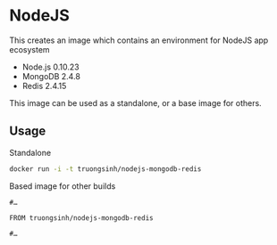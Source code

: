 
# NodeJS

This creates an image which contains an environment for NodeJS app ecosystem

- Node.js 0.10.23
- MongoDB 2.4.8
- Redis 2.4.15

This image can be used as a standalone, or a base image for others.

## Usage

Standalone
```sh
docker run -i -t truongsinh/nodejs-mongodb-redis
```

Based image for other builds

```
#…

FROM truongsinh/nodejs-mongodb-redis

#…
```
